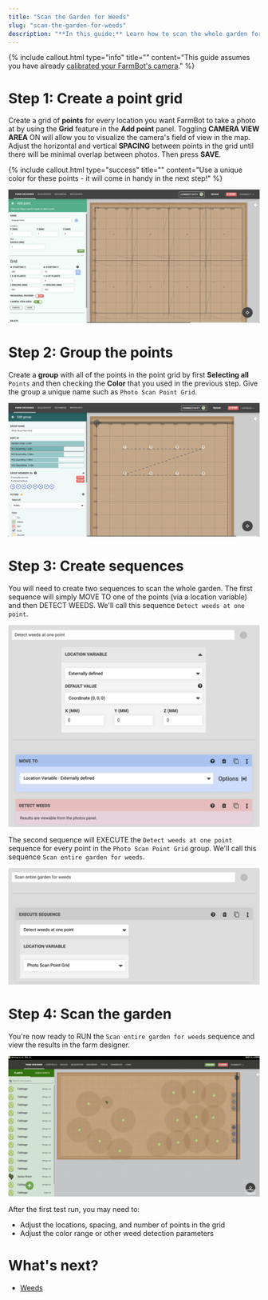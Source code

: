 ```yaml
---
title: "Scan the Garden for Weeds"
slug: "scan-the-garden-for-weeds"
description: "**In this guide:** Learn how to scan the whole garden for weeds using a group of points."
---
```



{%
include callout.html
type="info"
title=""
content="This guide assumes you have already [calibrated your FarmBot's camera](../../app/photos/camera-calibration.md)."
%}

# Step 1: Create a point grid
Create a grid of **points** for every location you want FarmBot to take a photo at by using the **Grid** feature in the **Add point** panel. Toggling **CAMERA VIEW AREA** <span class="fb-peripheral-on">ON</span> will allow you to visualize the camera's field of view in the map. Adjust the horizontal and vertical **SPACING** between points in the grid until there will be minimal overlap between photos. Then press **SAVE**.

{%
include callout.html
type="success"
title=""
content="Use a unique color for these points - it will come in handy in the next step!"
%}



![point grid creation](_images/point_grid_creation.png)

# Step 2: Group the points
Create a **group** with all of the points in the point grid by first **Selecting all** `Points` and then checking the **Color** that you used in the previous step. Give the group a unique name such as `Photo Scan Point Grid`.

![point group creation](_images/point_group_creation.png)

# Step 3: Create sequences
You will need to create two sequences to scan the whole garden. The first sequence will simply <span class="fb-step fb-move-absolute">MOVE TO</span> one of the points (via a location variable) and then <span class="fb-step fb-run-farmware">DETECT WEEDS</span>. We'll call this sequence `Detect weeds at one point`.

![detect weeds at point sequence](_images/detect_weeds_at_point_sequence.png)

The second sequence will <span class="fb-step fb-execute">EXECUTE</span> the `Detect weeds at one point` sequence for every point in the `Photo Scan Point Grid` group. We'll call this sequence `Scan entire garden for weeds`.

![scan entire garden for weeds sequence](_images/scan_entire_garden_for_weeds_sequence.png)

# Step 4: Scan the garden
You're now ready to <span class="fb-button fb-orange">RUN</span> the `Scan entire garden for weeds` sequence and view the results in the farm designer.

![garden scan](_images/garden_scan.gif)

After the first test run, you may need to:

  * Adjust the locations, spacing, and number of points in the grid
  * Adjust the color range or other weed detection parameters

# What's next?

 * [Weeds](../../app/weeds.md)
